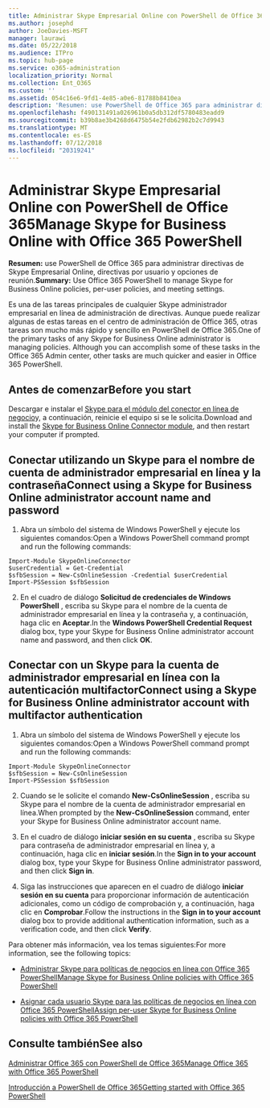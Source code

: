 ```yaml
---
title: Administrar Skype Empresarial Online con PowerShell de Office 365
ms.author: josephd
author: JoeDavies-MSFT
manager: laurawi
ms.date: 05/22/2018
ms.audience: ITPro
ms.topic: hub-page
ms.service: o365-administration
localization_priority: Normal
ms.collection: Ent_O365
ms.custom: ''
ms.assetid: 054c16e6-9fd1-4e85-a0e6-81788b8410ea
description: 'Resumen: use PowerShell de Office 365 para administrar directivas de Skype Empresarial Online, directivas por usuario y opciones de reunión.'
ms.openlocfilehash: f490131491a026961b0a5db312df5780483eadd9
ms.sourcegitcommit: b39b8ae3b4268d6475b54e2fdb62982b2c7d9943
ms.translationtype: MT
ms.contentlocale: es-ES
ms.lasthandoff: 07/12/2018
ms.locfileid: "20319241"
---
```

# <a name="manage-skype-for-business-online-with-office-365-powershell"></a><span data-ttu-id="4a993-103">Administrar Skype Empresarial Online con PowerShell de Office 365</span><span class="sxs-lookup"><span data-stu-id="4a993-103">Manage Skype for Business Online with Office 365 PowerShell</span></span>

 <span data-ttu-id="4a993-104">**Resumen:** use PowerShell de Office 365 para administrar directivas de Skype Empresarial Online, directivas por usuario y opciones de reunión.</span><span class="sxs-lookup"><span data-stu-id="4a993-104">**Summary:** Use Office 365 PowerShell to manage Skype for Business Online policies, per-user policies, and meeting settings.</span></span>
  
<span data-ttu-id="4a993-p101">Es una de las tareas principales de cualquier Skype administrador empresarial en línea de administración de directivas. Aunque puede realizar algunas de estas tareas en el centro de administración de Office 365, otras tareas son mucho más rápido y sencillo en PowerShell de Office 365.</span><span class="sxs-lookup"><span data-stu-id="4a993-p101">One of the primary tasks of any Skype for Business Online administrator is managing policies. Although you can accomplish some of these tasks in the Office 365 Admin center, other tasks are much quicker and easier in Office 365 PowerShell.</span></span> 

## <a name="before-you-start"></a><span data-ttu-id="4a993-107">Antes de comenzar</span><span class="sxs-lookup"><span data-stu-id="4a993-107">Before you start</span></span>

<span data-ttu-id="4a993-108">Descargar e instalar el [Skype para el módulo del conector en línea de negocio](https://www.microsoft.com/en-us/download/details.aspx?id=39366)y, a continuación, reinicie el equipo si se le solicita.</span><span class="sxs-lookup"><span data-stu-id="4a993-108">Download and install the [Skype for Business Online Connector module](https://www.microsoft.com/en-us/download/details.aspx?id=39366), and then restart your computer if prompted.</span></span>


## <a name="connect-using-a-skype-for-business-online-administrator-account-name-and-password"></a><span data-ttu-id="4a993-109">Conectar utilizando un Skype para el nombre de cuenta de administrador empresarial en línea y la contraseña</span><span class="sxs-lookup"><span data-stu-id="4a993-109">Connect using a Skype for Business Online administrator account name and password</span></span>

1. <span data-ttu-id="4a993-110">Abra un símbolo del sistema de Windows PowerShell y ejecute los siguientes comandos:</span><span class="sxs-lookup"><span data-stu-id="4a993-110">Open a Windows PowerShell command prompt and run the following commands:</span></span> 
    
  ```
  Import-Module SkypeOnlineConnector
  $userCredential = Get-Credential
  $sfbSession = New-CsOnlineSession -Credential $userCredential
  Import-PSSession $sfbSession
  ```

2. <span data-ttu-id="4a993-111">En el cuadro de diálogo **Solicitud de credenciales de Windows PowerShell** , escriba su Skype para el nombre de la cuenta de administrador empresarial en línea y la contraseña y, a continuación, haga clic en **Aceptar**.</span><span class="sxs-lookup"><span data-stu-id="4a993-111">In the **Windows PowerShell Credential Request** dialog box, type your Skype for Business Online administrator account name and password, and then click **OK**.</span></span>


## <a name="connect-using-a-skype-for-business-online-administrator-account-with-multifactor-authentication"></a><span data-ttu-id="4a993-112">Conectar con un Skype para la cuenta de administrador empresarial en línea con la autenticación multifactor</span><span class="sxs-lookup"><span data-stu-id="4a993-112">Connect using a Skype for Business Online administrator account with multifactor authentication</span></span>

1. <span data-ttu-id="4a993-113">Abra un símbolo del sistema de Windows PowerShell y ejecute los siguientes comandos:</span><span class="sxs-lookup"><span data-stu-id="4a993-113">Open a Windows PowerShell command prompt and run the following commands:</span></span>

  ```
  Import-Module SkypeOnlineConnector
  $sfbSession = New-CsOnlineSession
  Import-PSSession $sfbSession
  ```

2. <span data-ttu-id="4a993-114">Cuando se le solicite el comando **New-CsOnlineSession** , escriba su Skype para el nombre de la cuenta de administrador empresarial en línea.</span><span class="sxs-lookup"><span data-stu-id="4a993-114">When prompted by the **New-CsOnlineSession** command, enter your Skype for Business Online administrator account name.</span></span>

3. <span data-ttu-id="4a993-115">En el cuadro de diálogo **iniciar sesión en su cuenta** , escriba su Skype para contraseña de administrador empresarial en línea y, a continuación, haga clic en **iniciar sesión**.</span><span class="sxs-lookup"><span data-stu-id="4a993-115">In the **Sign in to your account** dialog box, type your Skype for Business Online administrator password, and then click **Sign in**.</span></span>

4. <span data-ttu-id="4a993-116">Siga las instrucciones que aparecen en el cuadro de diálogo **iniciar sesión en su cuenta** para proporcionar información de autenticación adicionales, como un código de comprobación y, a continuación, haga clic en **Comprobar**.</span><span class="sxs-lookup"><span data-stu-id="4a993-116">Follow the instructions in the **Sign in to your account** dialog box to provide additional authentication information, such as a verification code, and then click **Verify**.</span></span>

<span data-ttu-id="4a993-117">Para obtener más información, vea los temas siguientes:</span><span class="sxs-lookup"><span data-stu-id="4a993-117">For more information, see the following topics:</span></span>
  
- [<span data-ttu-id="4a993-118">Administrar Skype para políticas de negocios en línea con Office 365 PowerShell</span><span class="sxs-lookup"><span data-stu-id="4a993-118">Manage Skype for Business Online policies with Office 365 PowerShell</span></span>](manage-skype-for-business-online-policies-with-office-365-powershell.md)
    
- [<span data-ttu-id="4a993-119">Asignar cada usuario Skype para las políticas de negocios en línea con Office 365 PowerShell</span><span class="sxs-lookup"><span data-stu-id="4a993-119">Assign per-user Skype for Business Online policies with Office 365 PowerShell</span></span>](assign-per-user-skype-for-business-online-policies-with-office-365-powershell.md)
    
## <a name="see-also"></a><span data-ttu-id="4a993-120">Consulte también</span><span class="sxs-lookup"><span data-stu-id="4a993-120">See also</span></span>

[<span data-ttu-id="4a993-121">Administrar Office 365 con PowerShell de Office 365</span><span class="sxs-lookup"><span data-stu-id="4a993-121">Manage Office 365 with Office 365 PowerShell</span></span>](manage-office-365-with-office-365-powershell.md)
  
[<span data-ttu-id="4a993-122">Introducción a PowerShell de Office 365</span><span class="sxs-lookup"><span data-stu-id="4a993-122">Getting started with Office 365 PowerShell</span></span>](getting-started-with-office-365-powershell.md)

